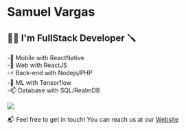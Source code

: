 # Samuel Vargas
## 👨‍🔬 I'm FullStack Developer 🪛

-🔭 Mobile with ReactNative\
-🌱 Web with ReactJS\
-⚡  Back-end with Nodejs/PHP\
-💬 ML with Tensorflow\
-📫 Database with SQL/RealmDB

[![](https://github-readme-stats.vercel.app/api?username=samupp2758&count_private=true&show_icons=true&theme=onedark)](https://github.com/samupp2758)

📬 Feel free to get in touch! You can reach us at our [Website](samupp2758.github.io)
